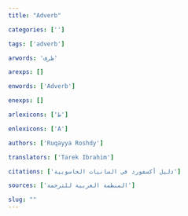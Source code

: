 ```yaml
---
title: "Adverb"

categories: ['']

tags: ['adverb']

arwords: 'ظرف'

arexps: []

enwords: ['Adverb']

enexps: []

arlexicons: ['ظ']

enlexicons: ['A']

authors: ['Ruqayya Roshdy']

translators: ['Tarek Ibrahim']

citations: ['دليل أكسفورد في السانيات الحاسوبية']

sources: ['المنظمة العربية للترجمة']

slug: ""
---
```

